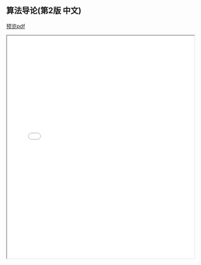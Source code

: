## 算法导论(第2版 中文)
[预览pdf](/算法导论(第2版中文).pdf)
<iframe src="/算法导论(第2版中文).pdf" style="width:100%;height:600px" ></iframe>
